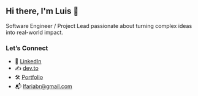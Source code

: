 ## Hi there, I'm Luis 👋

Software Engineer / Project Lead passionate about turning complex ideas into real-world impact.

### Let’s Connect

- 💼 [LinkedIn](https://linkedin.com/in/lfariabr)
- ✍️ [dev.to](https://dev.to/lfariaus)
- 🛠️ [Portfolio](https://luisfaria.dev)
- 📬 lfariabr@gmail.com
